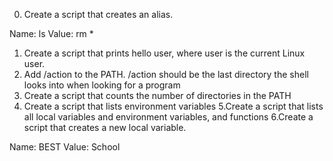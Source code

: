 0. Create a script that creates an alias.

Name: ls
Value: rm *

1. Create a script that prints hello user, where user is the current Linux user.
2. Add /action to the PATH. /action should be the last directory the shell looks into when looking for a program
3. Create a script that counts the number of directories in the PATH
4. Create a script that lists environment variables
5.Create a script that lists all local variables and environment variables, and functions
6.Create a script that creates a new local variable.

Name: BEST
Value: School
